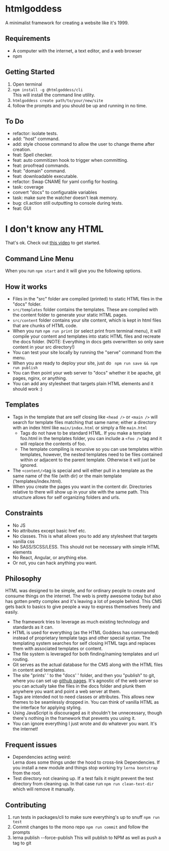 # htmlgoddess
A minimalist framework for creating a website like it's 1999. 

## Requirements
- A computer with the internet, a text editor, and a web browser
- npm

## Getting Started
1. Open terminal
1. ``` npm install -g @htmlgoddess/cli ```  
This will install the command line utility. 
1. ``` htmlgoddess create path/to/your/new/site ``` 
1. follow the prompts and you should be up and running in no time.

## To Do
- refactor: isolate tests.
- add: "host" command.
- add: style choose command to allow the user to change theme after creation.
- feat: Spell checker.
- feat: auto commitizen hook to trigger when committing.
- feat: proofread commands.
- feat: "domain" command.
- feat: downloadable executable.
- refactor: Swap CNAME for yaml config for hosting.
- task: coverage
- convert "docs" to configurable variables
- task: make sure the watcher doesn't leak memory.
- bug: cli.action still outputting to console during tests.
- feat: GUI

# I don't know any HTML
That's ok. Check out [this video](https://www.youtube.com/watch?v=3RXlQPkJzCM) to get started.

## Command Line Menu
When you run ``` npm start ``` and it will give you the following options.

## How it works
- Files in the "src" folder are compiled (printed) to static HTML files in the "docs" folder. 
- ``` src/templates ``` folder contains the templates. These are compiled with the content folder to generate your static HTML pages.
- ``` src/content ``` folder contains your site content, which is kept in html files that are chunks of HTML code. 
- When you run ``` npm run print ``` (or select print from terminal menu), it will compile your content and templates into static HTML files and recreate the docs folder. (NOTE: Everything in docs gets overwritten so only save content in your src directory!)
- You can test your site locally by running the "serve" command from the menu.
- When you are ready to deploy your site, just do 
``` npm run save && npm run publish```
- You can then point your web server to "docs" whether it be apache, git pages, nginx, or anything.
- You can add any stylesheet that targets plain HTML elements and it should work :)

## Templates
- Tags in the template that are self closing like `<head />` or `<main />` will search for template files matching that same name; either a directory with an index html like ```main/index.html``` or simply a file ```main.html```
    - Tags do not have to be standard HTML. If you make a template foo.html in the templates folder, you can include a `` <foo /> `` tag and it will replace the contents of foo.
    - The template compiling is recursive so you can use templates within templates, however, the nested templates need to be files contained within or adjacent to the parent template. Otherwise it will just be ignored.
- The ```<content/>```tag is special and will either pull in a template as the same name of the file (with dir) or the main template ('templates/index.html).
- When you create the pages you want in the content dir. Directories relative to there will show up in your site with the same path. This structure allows for self organizing folders and urls.

## Constraints
- No JS
- No attributes except basic href etc.
- No classes. This is what allows you to add any stylesheet that targets vanilla css
- No SASS/SCSS/LESS. This should not be necessary with simple HTML elements
- No React, Angular, or anything else.
- Or not, you can hack anything you want.

## Philosophy
HTML was designed to be simple, and for ordinary people to create and consume things on the internet. The web is pretty awesome today but also has gotten pretty complex and it's leaving a lot of people behind. This CMS gets back to basics to give people a way to express themselves freely and easily.

- The framework tries to leverage as much existing technology and standards as it can.
- HTML is used for everything (as the HTML Goddess has commanded) instead of proprietary template tags and other special syntax. The templating system searches for self closing HTML tags and replaces them with associated templates or content.
- The file system is leveraged for both finding/naming templates and url routing.
- Git serves as the actual database for the CMS along with the HTML files in content and templates.
- The site "prints' ' to the "docs' ' folder, and then you "publish" to git, where you can set up [github pages](https://pages.github.com/). It's agnostic of the web server so you can actually take the files in the docs folder and plunk them anywhere you want and point a web server at them.
- Tags are intended not to need classes or attributes. This allows new themes to be seamlessly dropped in. You can think of vanilla HTML as the interface for applying styling. 
- Using JavaScript is discouraged as it shouldn't be unnecessary, though there's nothing in the framework that prevents you using it. 
- You can ignore everything I just wrote and do whatever you want. It's the internet!


## Frequent issues
- Dependencies acting weird:  
  Lerna does some things under the hood to cross-link Dependencies. If you install a new module and things stop working try ```lerna bootstrap``` from the root.
- Test directory not cleaning up. If a test fails it might prevent the test directory from cleaning up. In that case run ``` npm run clean-test-dir ``` which will remove it manually.

## Contributing
1. run tests in packages/cli to make sure everything's up to snuff
```npm run test``` 
1. Commit changes to the mono repo
``` npm run commit ``` and follow the prompts
1. lerna publish --force-publish
This will publish to NPM as well as push a tag to git



